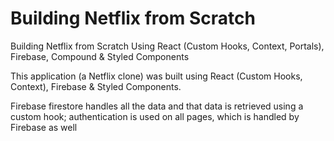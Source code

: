 # Building Netflix from Scratch

Building Netflix from Scratch Using React (Custom Hooks, Context, Portals), Firebase, Compound & Styled Components 

This application (a Netflix clone) was built using React (Custom Hooks, Context), Firebase & Styled Components.

Firebase firestore handles all the data and that data is retrieved using a custom hook; authentication is used on all pages, which is handled by Firebase as well 